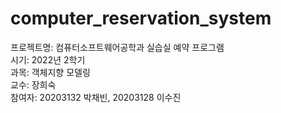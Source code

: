 # computer_reservation_system

프로젝트명: 컴퓨터소프트웨어공학과 실습실 예약 프로그램  
시기: 2022년 2학기  
과목: 객체지향 모델링  
교수: 장희숙  
참여자: 20203132 박채빈, 20203128 이수진  
